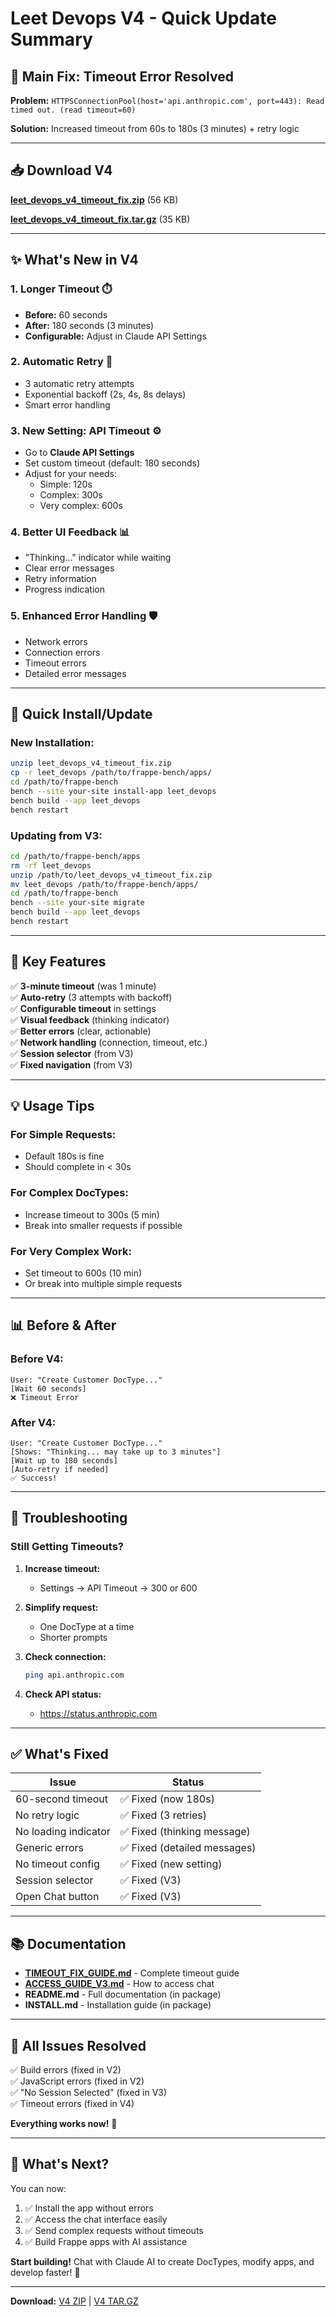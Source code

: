 # Leet Devops V4 - Quick Update Summary

## 🎯 Main Fix: Timeout Error Resolved

**Problem:** `HTTPSConnectionPool(host='api.anthropic.com', port=443): Read timed out. (read timeout=60)`

**Solution:** Increased timeout from 60s to 180s (3 minutes) + retry logic

---

## 📥 Download V4

**[leet_devops_v4_timeout_fix.zip](computer:///mnt/user-data/outputs/leet_devops_v4_timeout_fix.zip)** (56 KB)

**[leet_devops_v4_timeout_fix.tar.gz](computer:///mnt/user-data/outputs/leet_devops_v4_timeout_fix.tar.gz)** (35 KB)

---

## ✨ What's New in V4

### 1. Longer Timeout ⏱️
- **Before:** 60 seconds
- **After:** 180 seconds (3 minutes)
- **Configurable:** Adjust in Claude API Settings

### 2. Automatic Retry 🔄
- 3 automatic retry attempts
- Exponential backoff (2s, 4s, 8s delays)
- Smart error handling

### 3. New Setting: API Timeout ⚙️
- Go to **Claude API Settings**
- Set custom timeout (default: 180 seconds)
- Adjust for your needs:
  - Simple: 120s
  - Complex: 300s
  - Very complex: 600s

### 4. Better UI Feedback 📊
- "Thinking..." indicator while waiting
- Clear error messages
- Retry information
- Progress indication

### 5. Enhanced Error Handling 🛡️
- Network errors
- Connection errors
- Timeout errors
- Detailed error messages

---

## 🚀 Quick Install/Update

### New Installation:
```bash
unzip leet_devops_v4_timeout_fix.zip
cp -r leet_devops /path/to/frappe-bench/apps/
cd /path/to/frappe-bench
bench --site your-site install-app leet_devops
bench build --app leet_devops
bench restart
```

### Updating from V3:
```bash
cd /path/to/frappe-bench/apps
rm -rf leet_devops
unzip /path/to/leet_devops_v4_timeout_fix.zip
mv leet_devops /path/to/frappe-bench/apps/
cd /path/to/frappe-bench
bench --site your-site migrate
bench build --app leet_devops
bench restart
```

---

## 🎯 Key Features

✅ **3-minute timeout** (was 1 minute)  
✅ **Auto-retry** (3 attempts with backoff)  
✅ **Configurable timeout** in settings  
✅ **Visual feedback** (thinking indicator)  
✅ **Better errors** (clear, actionable)  
✅ **Network handling** (connection, timeout, etc.)  
✅ **Session selector** (from V3)  
✅ **Fixed navigation** (from V3)  

---

## 💡 Usage Tips

### For Simple Requests:
- Default 180s is fine
- Should complete in < 30s

### For Complex DocTypes:
- Increase timeout to 300s (5 min)
- Break into smaller requests if possible

### For Very Complex Work:
- Set timeout to 600s (10 min)
- Or break into multiple simple requests

---

## 📊 Before & After

### Before V4:
```
User: "Create Customer DocType..."
[Wait 60 seconds]
❌ Timeout Error
```

### After V4:
```
User: "Create Customer DocType..."
[Shows: "Thinking... may take up to 3 minutes"]
[Wait up to 180 seconds]
[Auto-retry if needed]
✅ Success!
```

---

## 🔧 Troubleshooting

### Still Getting Timeouts?

1. **Increase timeout:**
   - Settings → API Timeout → 300 or 600

2. **Simplify request:**
   - One DocType at a time
   - Shorter prompts

3. **Check connection:**
   ```bash
   ping api.anthropic.com
   ```

4. **Check API status:**
   - https://status.anthropic.com

---

## ✅ What's Fixed

| Issue | Status |
|-------|--------|
| 60-second timeout | ✅ Fixed (now 180s) |
| No retry logic | ✅ Fixed (3 retries) |
| No loading indicator | ✅ Fixed (thinking message) |
| Generic errors | ✅ Fixed (detailed messages) |
| No timeout config | ✅ Fixed (new setting) |
| Session selector | ✅ Fixed (V3) |
| Open Chat button | ✅ Fixed (V3) |

---

## 📚 Documentation

- **[TIMEOUT_FIX_GUIDE.md](computer:///mnt/user-data/outputs/TIMEOUT_FIX_GUIDE.md)** - Complete timeout guide
- **[ACCESS_GUIDE_V3.md](computer:///mnt/user-data/outputs/ACCESS_GUIDE_V3.md)** - How to access chat
- **README.md** - Full documentation (in package)
- **INSTALL.md** - Installation guide (in package)

---

## 🎉 All Issues Resolved

✅ Build errors (fixed in V2)  
✅ JavaScript errors (fixed in V2)  
✅ "No Session Selected" (fixed in V3)  
✅ Timeout errors (fixed in V4)  

**Everything works now!** 🚀

---

## 🔮 What's Next?

You can now:
1. ✅ Install the app without errors
2. ✅ Access the chat interface easily
3. ✅ Send complex requests without timeouts
4. ✅ Build Frappe apps with AI assistance

**Start building!** Chat with Claude AI to create DocTypes, modify apps, and develop faster! 💪

---

**Download:** [V4 ZIP](computer:///mnt/user-data/outputs/leet_devops_v4_timeout_fix.zip) | [V4 TAR.GZ](computer:///mnt/user-data/outputs/leet_devops_v4_timeout_fix.tar.gz)
